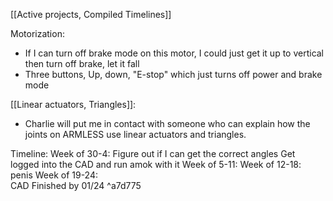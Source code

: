 [[Active projects, Compiled Timelines]]

Motorization:

- If I can turn off brake mode on this motor, I could just get it up to vertical then turn off brake, let it fall
- Three buttons, Up, down, "E-stop" which just turns off power and brake mode

[[Linear actuators, Triangles]]:

- Charlie will put me in contact with someone who can explain how the joints on ARMLESS use linear actuators and triangles. 


Timeline:
	Week of 30-4: Figure out if I can get the correct angles 
		Get logged into the CAD and run amok with it
	Week of 5-11: 
	Week of 12-18: penis
	Week of 19-24:  
	CAD Finished by 01/24 ^a7d775